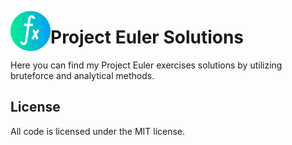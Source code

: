 <img src="imgs/formula.png" width="64" height="64" align="left"></img>
# Project Euler Solutions 

Here you can find my Project Euler exercises solutions by utilizing bruteforce and analytical methods.

## License
All code is licensed under the MIT license.
